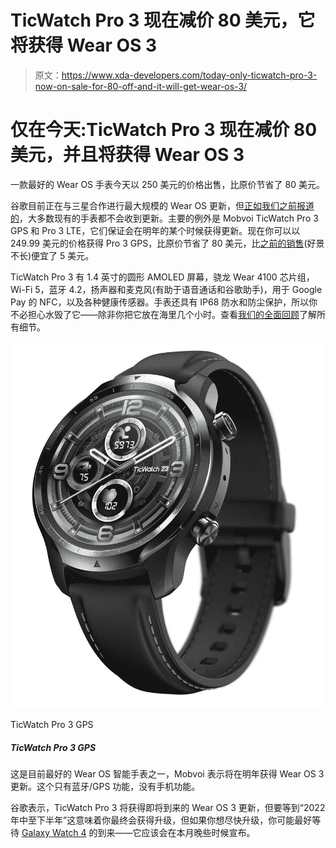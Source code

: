 # TicWatch Pro 3 现在减价 80 美元，它将获得 Wear OS 3

> 原文：<https://www.xda-developers.com/today-only-ticwatch-pro-3-now-on-sale-for-80-off-and-it-will-get-wear-os-3/>

# 仅在今天:TicWatch Pro 3 现在减价 80 美元，并且将获得 Wear OS 3

一款最好的 Wear OS 手表今天以 250 美元的价格出售，比原价节省了 80 美元。

谷歌目前正在与三星合作进行最大规模的 Wear OS 更新，但[正如我们之前报道的](https://www.xda-developers.com/will-my-smartwatch-get-wear-os-3/)，大多数现有的手表都不会收到更新。主要的例外是 Mobvoi TicWatch Pro 3 GPS 和 Pro 3 LTE，它们保证会在明年的某个时候获得更新。现在你可以以 249.99 美元的价格获得 Pro 3 GPS，比原价节省了 80 美元，比[之前的销售](https://www.xda-developers.com/mobvois-ticwatch-pro-3-is-45-off-but-only-for-a-few-more-hours/)(好景不长)便宜了 5 美元。

TicWatch Pro 3 有 1.4 英寸的圆形 AMOLED 屏幕，骁龙 Wear 4100 芯片组，Wi-Fi 5，蓝牙 4.2，扬声器和麦克风(有助于语音通话和谷歌助手)，用于 Google Pay 的 NFC，以及各种健康传感器。手表还具有 IP68 防水和防尘保护，所以你不必担心水毁了它——除非你把它放在海里几个小时。查看[我们的全面回顾](https://www.xda-developers.com/mobvoi-ticwatch-pro-3-review/)了解所有细节。

 <picture>![This is one of the best Wear OS smartwatches currently available, and Mobvoi says it will get the Wear OS 3 update next year. B&H isn't taking orders until Thursday, but you can add it to your cart for later.](img/576d53ebe3a11e9d3a0553570523b9cb.png)</picture> 

TicWatch Pro 3 GPS

##### TicWatch Pro 3 GPS

这是目前最好的 Wear OS 智能手表之一，Mobvoi 表示将在明年获得 Wear OS 3 更新。这个只有蓝牙/GPS 功能，没有手机功能。

谷歌表示，TicWatch Pro 3 将获得即将到来的 Wear OS 3 更新，但要等到“2022 年中至下半年”这意味着你最终会获得升级，但如果你想尽快升级，你可能最好等待 [Galaxy Watch 4](https://www.xda-developers.com/samsung-galaxy-watch-4/) 的到来——它应该会在本月晚些时候宣布。
